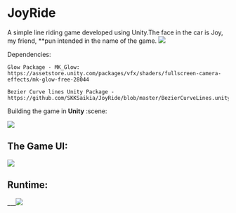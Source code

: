 # JoyRide
A simple line riding game developed using Unity.The face in the car is Joy, my friend, **pun intended in the name of the game.
<img src="https://github.com/SKKSaikia/JoyRide/blob/master/res/aab.jpg">

Dependencies:

    Glow Package - MK_Glow: https://assetstore.unity.com/packages/vfx/shaders/fullscreen-camera-effects/mk-glow-free-28044
    
    Bezier Curve lines Unity Package - https://github.com/SKKSaikia/JoyRide/blob/master/BezierCurveLines.unitypackage 
    
    
Building the game in <b>Unity</b>
:scene:

<img src="https://github.com/SKKSaikia/JoyRide/blob/master/res/1.JPG">

The Game UI:
-
<img src="https://github.com/SKKSaikia/JoyRide/blob/master/res/22.JPG">

Runtime:
-
___<img src="https://github.com/SKKSaikia/JoyRide/blob/master/res/run.gif">
